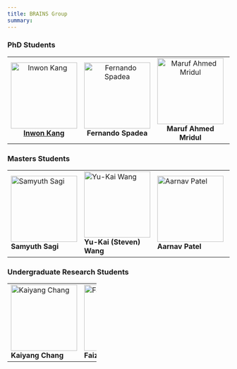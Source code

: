 ```yaml
---
title: BRAINS Group
summary: 
---
```


### PhD Students

<table style="width: 100%; table-layout: fixed; text-align: left; border-collapse: collapse;">
  <tr>
    <td style="width: 25%;" align="center">
      <img src="/student-photos/Current/PhD/Inwon_Kang.jpeg" alt="Inwon Kang" width="150" height="150" />
      <br />
      <strong><a href="http://inwon.net">Inwon Kang</a></strong>
    </td>
    <td style="width: 25%;"  align="center">
      <img src="/student-photos/Current/PhD/Fernando_Spadea.jpeg" alt="Fernando Spadea" width="150" height="150" />
      <br />
      <strong>Fernando Spadea</strong>
    </td>
    <td style="width: 25%;"  align="center">
      <img src="/student-photos/Current/PhD/Maruf_Ahmed_Mridul.jpeg" alt="Maruf Ahmed Mridul" width="150" height="150" />
      <br />
      <strong>Maruf Ahmed Mridul</strong>
    </td>
    <td style="width: 25%;"  align="center">
      <img src="/student-photos/Current/PhD/Md_Saikat_Islam_Khan_Bappy.jpg" alt="Md Saikat Islam Khan Bappy" width="150" height="150" />
      <br />
      <strong>Md Saikat Islam Khan</strong>
    </td>
  </tr>
</table>

### Masters Students  

<table style="width: 100%; table-layout: fixed; text-align: left; border-collapse: collapse;">
  <tr>
    <td style="width: 20%;">
      <img src="/student-photos/Current/MS/Samyuth_Sagi.jpeg" alt="Samyuth Sagi" width="150" height="150" />
      <br />
      <strong>Samyuth Sagi</strong>
    </td>
    <td style="width: 20%;">
      <img src="/student-photos/Current/MS/Yu-Kai_Wang.jpeg" alt="Yu-Kai Wang" width="150" height="150" />
      <br />
      <strong>Yu-Kai (Steven) Wang</strong>
    </td>
    <td style="width: 20%;">
      <img src="/student-photos/Current/MS/Aarnav_Patel.jpeg" alt="Aarnav Patel" width="150" height="150" />
      <br />
      <strong>Aarnav Patel</strong>
    </td>
    <td style="width: 20%;">
      <img src="/student-photos/Current/MS/Justin_Ottesen.jpeg" alt="Justin Ottesen" width="150" height="150" />
      <br />
      <strong>Justin Ottesen</strong>
    </td>
    <td style="width: 20%;">
      <img src="/student-photos/Current/MS/Joshua_Carson_Youngbar.jpeg" alt="Joshua Carson Youngbar" width="150" height="150" />
      <br />
      <strong>Joshua Carson Youngbar</strong>
    </td>
  </tr>
</table>

### Undergraduate Research Students  
<!-- - **Kaiyang Chang** | *Project: Blockchain Interoperability & Smart Derivatives Contract Encoding*: S'24 - S'25  
- **Faizaan Ali** | *Project: Data Provenance for AI Model Training*: F'24 - S'25   -->

<table style="width: 40%; table-layout: fixed; text-align: left; border-collapse: collapse;">
  <tr>
    <td style="width: 20%;">
      <img src="/student-photos/Current/UG/Kaiyang_Chang.jpg" alt="Kaiyang Chang" width="150" height="150" />
      <br />
      <strong>Kaiyang Chang</strong>
    </td>
    <td style="width: 20%;">
      <img src="/student-photos/Current/UG/Faizaan_Ali.jpeg" alt="Faizaan Ali" width="150" height="150" />
      <br />
      <strong>Faizaan Ali</strong>
    </td>
  </tr>
</table>

